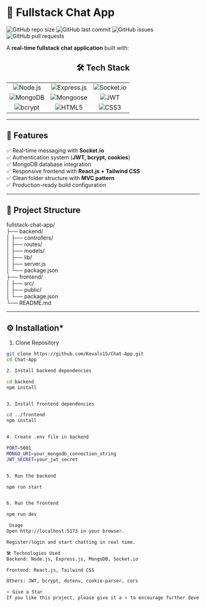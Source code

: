 # 💬 Fullstack Chat App

![GitHub repo size](https://img.shields.io/github/repo-size/Kevals15/Chat-App?color=blue&style=flat-square)
![GitHub last commit](https://img.shields.io/github/last-commit/Kevals15/Chat-App?color=green&style=flat-square)
![GitHub issues](https://img.shields.io/github/issues/Kevals15/Chat-App?style=flat-square)
![GitHub pull requests](https://img.shields.io/github/issues-pr/Kevals15/Chat-App?style=flat-square)

A **real-time fullstack chat application** built with:

<div align="center">

## 🛠️ Tech Stack

<table>
  <tr>
    <td align="center">
      <img src="https://img.shields.io/badge/Node.js-339933?style=for-the-badge&logo=node.js&logoColor=white" alt="Node.js"/>
    </td>
    <td align="center">
      <img src="https://img.shields.io/badge/Express.js-000000?style=for-the-badge&logo=express&logoColor=white" alt="Express.js"/>
    </td>
    <td align="center">
      <img src="https://img.shields.io/badge/Socket.io-010101?style=for-the-badge&logo=socket.io&logoColor=white" alt="Socket.io"/>
    </td>
  </tr>
  <tr>
    <td align="center">
      <img src="https://img.shields.io/badge/MongoDB-47A248?style=for-the-badge&logo=mongodb&logoColor=white" alt="MongoDB"/>
    </td>
    <td align="center">
      <img src="https://img.shields.io/badge/Mongoose-880000?style=for-the-badge&logo=mongoose&logoColor=white" alt="Mongoose"/>
    </td>
    <td align="center">
      <img src="https://img.shields.io/badge/JWT-000000?style=for-the-badge&logo=jsonwebtokens&logoColor=white" alt="JWT"/>
    </td>
  </tr>
  <tr>
    <td align="center">
      <img src="https://img.shields.io/badge/Bcrypt-00BC7B?style=for-the-badge&logo=security&logoColor=white" alt="bcrypt"/>
    </td>
    <td align="center">
      <img src="https://img.shields.io/badge/HTML5-E34F26?style=for-the-badge&logo=html5&logoColor=white" alt="HTML5"/>
    </td>
    <td align="center">
      <img src="https://img.shields.io/badge/CSS3-1572B6?style=for-the-badge&logo=css3&logoColor=white" alt="CSS3"/>
    </td>
  </tr>
</table>

</div>

---

## 🚀 **Features**

✅ Real-time messaging with **Socket.io**  
✅ Authentication system (**JWT, bcrypt, cookies**)  
✅ MongoDB database integration  
✅ Responsive frontend with **React.js + Tailwind CSS**  
✅ Clean folder structure with **MVC pattern**  
✅ Production-ready build configuration

---

## 📁 **Project Structure**

fullstack-chat-app/ <br>
├── backend/ <br>
│ ├── controllers/ <br>
│ ├── routes/ <br>
│ ├── models/ <br>
│ ├── lib/ <br>
│ ├── server.js <br>
│ └── package.json <br>
├── frontend/ <br>
│ ├── src/ <br>
│ ├── public/ <br>
│ └── package.json <br>
└── README.md <br>


---

## ⚙️ **Installation***

1. Clone Repository

```bash
git clone https://github.com/Kevals15/Chat-App.git
cd Chat-App

2. Install backend dependencies

cd backend
npm install


3. Install frontend dependencies

cd ../frontend
npm install


4. Create .env file in backend

PORT=5001
MONGO_URI=your_mongodb_connection_string
JWT_SECRET=your_jwt_secret


5. Run the backend

npm run start


6. Run the frontend

npm run dev

 Usage
Open http://localhost:5173 in your browser.

Register/login and start chatting in real time.

🛠️ Technologies Used
Backend: Node.js, Express.js, MongoDB, Socket.io

Frontend: React.js, Tailwind CSS

Others: JWT, bcrypt, dotenv, cookie-parser, cors

⭐ Give a Star
If you like this project, please give it a ⭐ to encourage further development!